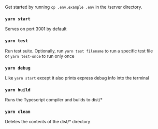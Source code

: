 Get started by running `cp .env.example .env` in the /server directory.

### `yarn start`

Serves on port 3001 by default

### `yarn test`

Run test suite. Optionally, run `yarn test filename` to run a specific test file or `yarn test-once` to run only once

### `yarn debug`

Like `yarn start` except it also prints express debug info into the terminal

### `yarn build`

Runs the Typescript compiler and builds to dist/\*

### `yarn clean`

Deletes the contents of the dist/\* directory
